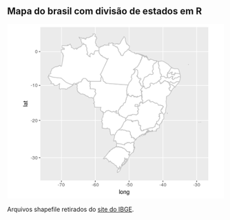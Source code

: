 ## Mapa do brasil com divisão de estados em R


![](brasil_shp.png)

Arquivos shapefile retirados do [site do IBGE](ftp://geoftp.ibge.gov.br/organizacao_do_territorio/malhas_territoriais/malhas_municipais/municipio_2015/Brasil/BR/br_unidades_da_federacao.zip).